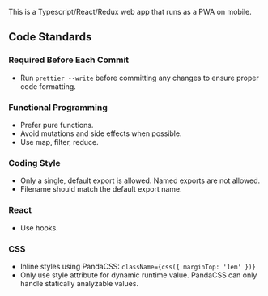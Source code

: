 This is a Typescript/React/Redux web app that runs as a PWA on mobile.

## Code Standards

### Required Before Each Commit

- Run `prettier --write` before committing any changes to ensure proper code formatting.

### Functional Programming

- Prefer pure functions.
- Avoid mutations and side effects when possible.
- Use map, filter, reduce.

### Coding Style

- Only a single, default export is allowed. Named exports are not allowed.
- Filename should match the default export name.

### React

- Use hooks.

### CSS

- Inline styles using PandaCSS: `className={css({ marginTop: '1em' })}`
- Only use style attribute for dynamic runtime value. PandaCSS can only handle statically analyzable values.
